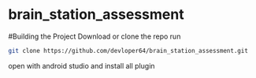 # brain_station_assessment

#Building the Project
Download or clone the repo
run
```sh
git clone https://github.com/devloper64/brain_station_assessment.git
```

open with android studio and install all plugin